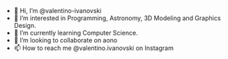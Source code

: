 - 👋 Hi, I’m @valentino-ivanovski
- 👀 I’m interested in Programming, Astronomy, 3D Modeling and Graphics Design.
- 🌱 I’m currently learning Computer Science.
- 💞️ I’m looking to collaborate on aono
- 📫 How to reach me @valentino.ivanovski on Instagram

<!---
valentino-ivanovski/valentino-ivanovski is a ✨ special ✨ repository because its `README.md` (this file) appears on your GitHub profile.
You can click the Preview link to take a look at your changes.
--->
